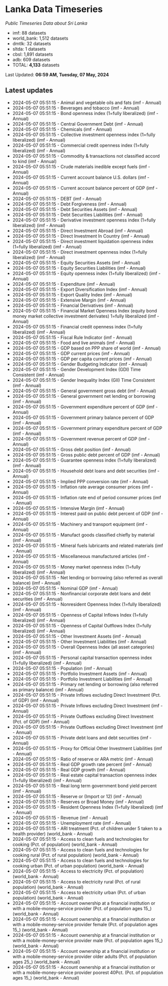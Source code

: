 # Lanka Data Timeseries
*Public Timeseries Data about Sri Lanka*

* imf: 88 datasets
* world_bank: 1,512 datasets
* dmtlk: 32 datasets
* sltda: 1 datasets
* cbsl: 1,891 datasets
* adb: 609 datasets
* TOTAL: **4,133** datasets

Last Updated: **06:59 AM, Tuesday, 07 May, 2024**

## Latest updates

* 2024-05-07 05:51:15 - Animal and vegetable oils and fats (imf - Annual)
* 2024-05-07 05:51:15 - Beverages and tobacco (imf - Annual)
* 2024-05-07 05:51:15 - Bond openness index (1=fully liberalized) (imf - Annual)
* 2024-05-07 05:51:15 - Central Government Debt (imf - Annual)
* 2024-05-07 05:51:15 - Chemicals (imf - Annual)
* 2024-05-07 05:51:15 - Collective investment openness index (1=fully liberalized) (imf - Annual)
* 2024-05-07 05:51:15 - Commercial credit openness index (1=fully liberalized) (imf - Annual)
* 2024-05-07 05:51:15 - Commodity & transactions not classified accord to kind (imf - Annual)
* 2024-05-07 05:51:15 - Crude materials inedible except fuels (imf - Annual)
* 2024-05-07 05:51:15 - Current account balance U.S. dollars (imf - Annual)
* 2024-05-07 05:51:15 - Current account balance percent of GDP (imf - Annual)
* 2024-05-07 05:51:15 - DEBT (imf - Annual)
* 2024-05-07 05:51:15 - Debt Forgiveness (imf - Annual)
* 2024-05-07 05:51:15 - Debt Securities Assets (imf - Annual)
* 2024-05-07 05:51:15 - Debt Securities Liabilities (imf - Annual)
* 2024-05-07 05:51:15 - Derivative investment openness index (1=fully liberalized) (imf - Annual)
* 2024-05-07 05:51:15 - Direct Investment Abroad (imf - Annual)
* 2024-05-07 05:51:15 - Direct Investment In Country (imf - Annual)
* 2024-05-07 05:51:15 - Direct investment liquidation openness index (1=fully liberalized) (imf - Annual)
* 2024-05-07 05:51:15 - Direct investment openness index (1=fully liberalized) (imf - Annual)
* 2024-05-07 05:51:15 - Equity Securities Assets (imf - Annual)
* 2024-05-07 05:51:15 - Equity Securities Liabilities (imf - Annual)
* 2024-05-07 05:51:15 - Equity openness index (1=fully liberalized) (imf - Annual)
* 2024-05-07 05:51:15 - Expenditure (imf - Annual)
* 2024-05-07 05:51:15 - Export Diversification Index (imf - Annual)
* 2024-05-07 05:51:15 - Export Quality Index (imf - Annual)
* 2024-05-07 05:51:15 - Extensive Margin (imf - Annual)
* 2024-05-07 05:51:15 - Financial Derivatives (imf - Annual)
* 2024-05-07 05:51:15 - Financial Market Openness Index (equity bond money market collective investment derivates) 1=fully liberalized (imf - Annual)
* 2024-05-07 05:51:15 - Financial credit openness index (1=fully liberalized) (imf - Annual)
* 2024-05-07 05:51:15 - Fiscal Rule Indicator (imf - Annual)
* 2024-05-07 05:51:15 - Food and live animals (imf - Annual)
* 2024-05-07 05:51:15 - GDP based on PPP share of world (imf - Annual)
* 2024-05-07 05:51:15 - GDP current prices (imf - Annual)
* 2024-05-07 05:51:15 - GDP per capita current prices (imf - Annual)
* 2024-05-07 05:51:15 - Gender Budgeting Indicator (imf - Annual)
* 2024-05-07 05:51:15 - Gender Development Index (GDI) Time Consistent (imf - Annual)
* 2024-05-07 05:51:15 - Gender Inequality Index (GII) Time Consistent (imf - Annual)
* 2024-05-07 05:51:15 - General government gross debt (imf - Annual)
* 2024-05-07 05:51:15 - General government net lending or borrowing (imf - Annual)
* 2024-05-07 05:51:15 - Government expenditure percent of GDP (imf - Annual)
* 2024-05-07 05:51:15 - Government primary balance percent of GDP (imf - Annual)
* 2024-05-07 05:51:15 - Government primary expenditure percent of GDP (imf - Annual)
* 2024-05-07 05:51:15 - Government revenue percent of GDP (imf - Annual)
* 2024-05-07 05:51:15 - Gross debt position (imf - Annual)
* 2024-05-07 05:51:15 - Gross public debt percent of GDP (imf - Annual)
* 2024-05-07 05:51:15 - Guarantee openness index (1=fully liberalized) (imf - Annual)
* 2024-05-07 05:51:15 - Household debt loans and debt securities (imf - Annual)
* 2024-05-07 05:51:15 - Implied PPP conversion rate (imf - Annual)
* 2024-05-07 05:51:15 - Inflation rate average consumer prices (imf - Annual)
* 2024-05-07 05:51:15 - Inflation rate end of period consumer prices (imf - Annual)
* 2024-05-07 05:51:15 - Intensive Margin (imf - Annual)
* 2024-05-07 05:51:15 - Interest paid on public debt percent of GDP (imf - Annual)
* 2024-05-07 05:51:15 - Machinery and transport equipment (imf - Annual)
* 2024-05-07 05:51:15 - Manufact goods classified chiefly by material (imf - Annual)
* 2024-05-07 05:51:15 - Mineral fuels lubricants and related materials (imf - Annual)
* 2024-05-07 05:51:15 - Miscellaneous manufactured articles (imf - Annual)
* 2024-05-07 05:51:15 - Money market openness index (1=fully liberalized) (imf - Annual)
* 2024-05-07 05:51:15 - Net lending or borrowing (also referred as overall balance) (imf - Annual)
* 2024-05-07 05:51:15 - Nominal GDP (imf - Annual)
* 2024-05-07 05:51:15 - Nonfinancial corporate debt loans and debt securities (imf - Annual)
* 2024-05-07 05:51:15 - Nonresident Openness Index (1=fully liberalized) (imf - Annual)
* 2024-05-07 05:51:15 - Openness of Capital Inflows Index (1=fully liberalized) (imf - Annual)
* 2024-05-07 05:51:15 - Openness of Capital Outflows Index (1=fully liberalized) (imf - Annual)
* 2024-05-07 05:51:15 - Other Investment Assets (imf - Annual)
* 2024-05-07 05:51:15 - Other Investment Liabilities (imf - Annual)
* 2024-05-07 05:51:15 - Overall Openness Index (all asset categories) (imf - Annual)
* 2024-05-07 05:51:15 - Personal capital transaction openness index (1=fully liberalized) (imf - Annual)
* 2024-05-07 05:51:15 - Population (imf - Annual)
* 2024-05-07 05:51:15 - Portfolio Investment Assets (imf - Annual)
* 2024-05-07 05:51:15 - Portfolio Investment Liabilities (imf - Annual)
* 2024-05-07 05:51:15 - Primary net lending or borrowing (also referred as primary balance) (imf - Annual)
* 2024-05-07 05:51:15 - Private Inflows excluding Direct Investment (Pct. of GDP) (imf - Annual)
* 2024-05-07 05:51:15 - Private Inflows excluding Direct Investment (imf - Annual)
* 2024-05-07 05:51:15 - Private Outflows excluding Direct Investment (Pct. of GDP) (imf - Annual)
* 2024-05-07 05:51:15 - Private Outflows excluding Direct Investment (imf - Annual)
* 2024-05-07 05:51:15 - Private debt loans and debt securities (imf - Annual)
* 2024-05-07 05:51:15 - Proxy for Official Other Investment Liabilities (imf - Annual)
* 2024-05-07 05:51:15 - Ratio of reserve or ARA metric (imf - Annual)
* 2024-05-07 05:51:15 - Real GDP growth rate percent (imf - Annual)
* 2024-05-07 05:51:15 - Real GDP growth (imf - Annual)
* 2024-05-07 05:51:15 - Real estate capital transaction openness index (1=fully liberalized) (imf - Annual)
* 2024-05-07 05:51:15 - Real long term government bond yield percent (imf - Annual)
* 2024-05-07 05:51:15 - Reserve or (Import or 12) (imf - Annual)
* 2024-05-07 05:51:15 - Reserves or Broad Money (imf - Annual)
* 2024-05-07 05:51:15 - Resident Openness Index (1=fully liberalized) (imf - Annual)
* 2024-05-07 05:51:15 - Revenue (imf - Annual)
* 2024-05-07 05:51:15 - Unemployment rate (imf - Annual)
* 2024-05-07 05:51:15 - ARI treatment (Pct. of children under 5 taken to a health provider) (world_bank - Annual)
* 2024-05-07 05:51:15 - Access to clean fuels and technologies for cooking (Pct. of population) (world_bank - Annual)
* 2024-05-07 05:51:15 - Access to clean fuels and technologies for cooking rural (Pct. of rural population) (world_bank - Annual)
* 2024-05-07 05:51:15 - Access to clean fuels and technologies for cooking urban (Pct. of urban population) (world_bank - Annual)
* 2024-05-07 05:51:15 - Access to electricity (Pct. of population) (world_bank - Annual)
* 2024-05-07 05:51:15 - Access to electricity rural (Pct. of rural population) (world_bank - Annual)
* 2024-05-07 05:51:15 - Access to electricity urban (Pct. of urban population) (world_bank - Annual)
* 2024-05-07 05:51:15 - Account ownership at a financial institution or with a mobile-money-service provider (Pct. of population ages 15_) (world_bank - Annual)
* 2024-05-07 05:51:15 - Account ownership at a financial institution or with a mobile-money-service provider female (Pct. of population ages 15_) (world_bank - Annual)
* 2024-05-07 05:51:15 - Account ownership at a financial institution or with a mobile-money-service provider male (Pct. of population ages 15_) (world_bank - Annual)
* 2024-05-07 05:51:15 - Account ownership at a financial institution or with a mobile-money-service provider older adults (Pct. of population ages 25_) (world_bank - Annual)
* 2024-05-07 05:51:15 - Account ownership at a financial institution or with a mobile-money-service provider poorest 40Pct. (Pct. of population ages 15_) (world_bank - Annual)